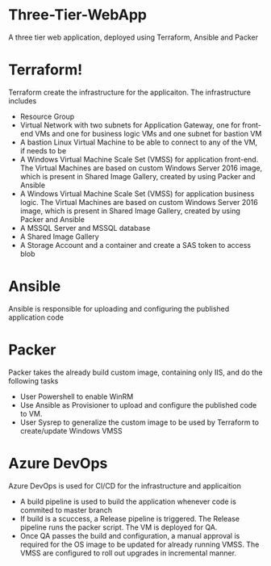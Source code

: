 # Three-Tier-WebApp
A three tier web application, deployed using Terraform, Ansible and Packer

# Terraform!
Terraform create the infrastructure for the applicaiton. The infrastructure includes
  - Resource Group
  - Virtual Network with two subnets for Application Gateway, one for front-end VMs and one for business logic VMs and one subnet for bastion VM 
  - A bastion Linux Virtual Machine to be able to connect to any of the VM, if needs to be
  - A Windows Virtual Machine Scale Set (VMSS) for application front-end. The Virtual Machines are based on custom Windows Server 2016 image, which is present in Shared Image Gallery, created by using Packer and Ansible
  - A Windows Virtual Machine Scale Set (VMSS) for application business logic. The Virtual Machines are based on custom Windows Server 2016 image, which is present in Shared Image Gallery, created by using Packer and Ansible
  - A MSSQL Server and MSSQL database
  - A Shared Image Gallery
  - A Storage Account and a container and create a SAS token to access blob

# Ansible
Ansible is responsible for uploading and configuring the published application code

# Packer
Packer takes the already build custom image, containing only IIS, and do the following tasks
 - User Powershell to enable WinRM
 - Use Ansible as Provisioner to upload and configure the published code to VM.
 - User Sysrep to generalize the custom image to be used by Terraform to create/update Windows VMSS

# Azure DevOps
Azure DevOps is used for CI/CD for the infrastructure and applicaition
 - A build pipeline is used to build the application whenever code is commited to master branch
 - If build is a scuccess, a Release pipeline is triggered. The Release pipeline runs the packer script. The VM is deployed for QA.
 - Once QA passes the build and configuration, a manual approval is required for the OS image to be updated for already running VMSS. The VMSS are configured to roll out upgrades in incremental manner.